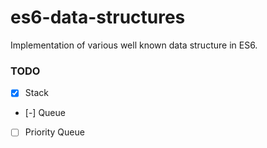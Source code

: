# es6-data-structures
Implementation of various well known data structure in ES6.

### TODO

- [x] Stack
- [-] Queue
- [ ] Priority Queue

